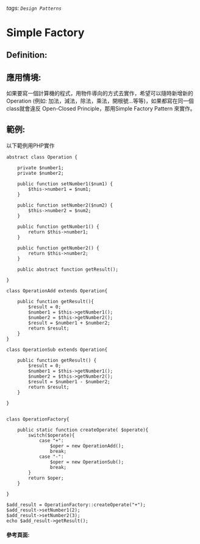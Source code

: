 
###### tags: `Design Patterns`
# Simple Factory


## Definition:




## 應用情境:
如果要寫一個計算機的程式，用物件導向的方式去實作，希望可以隨時新增新的Operation (例如: 加法，減法，除法，乘法，開根號...等等)，如果都寫在同一個class就會違反 Open-Closed Principle，那用Simple Factory Pattern 來實作。



## 範例: 
以下範例用PHP實作
```php=
abstract class Operation {

    private $number1;
    private $number2;

    public function setNumber1($num1) {
        $this->number1 = $num1;
    }

    public function setNumber2($num2) {
        $this->number2 = $num2;
    }

    public function getNumber1() {
        return $this->number1;
    }

    public function getNumber2() {
        return $this->number2;
    }
    
    public abstract function getResult();

}

class OperationAdd extends Operation{
    
    public function getResult(){
        $result = 0;
        $number1 = $this->getNumber1();
        $number2 = $this->getNumber2();
        $result = $number1 + $number2;
        return $result;
    }
}

class OperationSub extends Operation{
    
    public function getResult() {
        $result = 0;
        $number1 = $this->getNumber1();
        $number2 = $this->getNumber2();
        $result = $number1 - $number2;
        return $result;        
    }
    
}


class OperationFactory{
    
    public static function createOperate( $operate){
        switch($operate){
            case "+":
                $oper = new OperationAdd();
                break;
            case "-":
                $oper = new OperationSub();
                break;
        }
        return $oper;
    }
    
}

$add_result = OperationFactory::createOperate("+");
$add_result->setNumber1(2);
$add_result->setNumber2(3);
echo $add_result->getResult();
```

#### 參考頁面:
